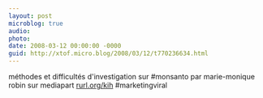 ```yaml
---
layout: post
microblog: true
audio: 
photo: 
date: 2008-03-12 00:00:00 -0000
guid: http://xtof.micro.blog/2008/03/12/t770236634.html
---
```

méthodes et difficultés d'investigation sur #monsanto par marie-monique robin sur mediapart [rurl.org/kih](http://rurl.org/kih)  #marketingviral

